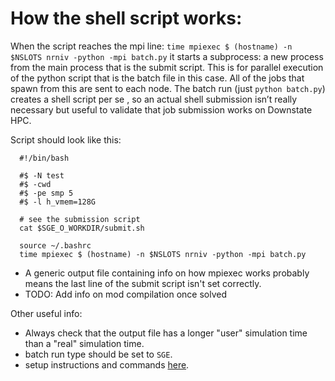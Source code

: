 # How the shell script works: 
When the script reaches the mpi line: `time mpiexec $ (hostname) -n $NSLOTS nrniv -python -mpi batch.py` it starts a subprocess: a new process from the main process that is the submit script. This is for parallel execution of the python script that is the batch file in this case. All of the jobs that spawn from this are sent to each node.
The batch run (just `python batch.py`) creates a shell script per se , so an actual shell submission isn’t really necessary but useful to validate that job submission works on Downstate HPC.

Script should look like this: 

      #!/bin/bash

      #$ -N test
      #$ -cwd
      #$ -pe smp 5
      #$ -l h_vmem=128G

      # see the submission script
      cat $SGE_O_WORKDIR/submit.sh

      source ~/.bashrc
      time mpiexec $ (hostname) -n $NSLOTS nrniv -python -mpi batch.py

- A generic output file containing info on how mpiexec works probably means the last line of the submit script isn't set correctly.
- TODO: Add info on mod compilation once solved


Other useful info:
- Always check that the output file has a longer "user" simulation time than a "real" simulation time.
- batch run type should be set to `SGE`.
- setup instructions and commands [here](https://docs.google.com/document/d/1VwjgOICa2Pj7pE_TODhQCaztmP07qi_C-pSCzCQ5o38/edit#heading=h.cabvm0d2hgwb).
